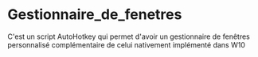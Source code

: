 # Gestionnaire_de_fenetres
C'est un script AutoHotkey qui permet d'avoir un gestionnaire de fenêtres personnalisé complémentaire de celui nativement implémenté dans W10

